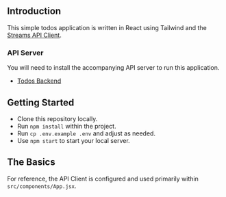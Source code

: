 ## Introduction

This simple todos application is written in React using Tailwind and the [Streams API Client](https://streams.dev/docs/api/client).

### API Server

You will need to install the accompanying API server to run this application.

- [Todos Backend](https://github.com/laravel-streams/todos-backend)

## Getting Started

- Clone this repository locally.
- Run `npm install` within the project.
- Run `cp .env.example .env` and adjust as needed.
- Use `npm start` to start your local server.

## The Basics

For reference, the API Client is configured and used primarily within `src/components/App.jsx`.
